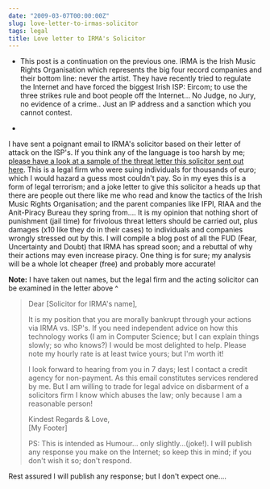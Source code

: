 ```yaml
---
date: "2009-03-07T00:00:00Z"
slug: love-letter-to-irmas-solicitor
tags: legal
title: Love letter to IRMA's Solicitor
---
```


* This post is a continuation on the previous one. IRMA is the Irish
Music Rights Organisation which represents the big four record companies
and their bottom line: never the artist. They have recently tried to
regulate the Internet and have forced the biggest Irish ISP: Eircom; to
use the three strikes rule and boot people off the Internet... No Judge,
no Jury, no evidence of a crime.. Just an IP address and a sanction
which you cannot contest.  
  
*
I have sent a poignant email to IRMA's solicitor based on their letter
of attack on the ISP's. If you think any of the language is too harsh by
me; [please have a look at a sample of the threat letter this solicitor
sent out here](http://blog.blacknight.com/images/irmaletter.pdf). This
is a legal firm who were suing individuals for thousands of euro; which
I would hazard a guess most couldn't pay. So in my eyes this is a form
of legal terrorism; and a joke letter to give this solicitor a heads up
that there are people out there like me who read and know the tactics of
the Irish Music Rights Organisation; and the parent companies like IFPI,
RIAA and the Anit-Piracy Bureau they spring from.... It is my opinion
that nothing short of punishment (jail time) for frivolous threat
letters should be carried out, plus damages (x10 like they do in their
cases) to individuals and companies wrongly stressed out by this. I will
compile a blog post of all the FUD (Fear, Uncertainty and Doubt) that
IRMA has spread soon; and a rebuttal of why their actions may even
increase piracy. One thing is for sure; my analysis will be a whole lot
cheaper (free) and probably more accurate!  
  
**Note:** I have taken out names, but the legal firm and the acting
solicitor can be examined in the letter above \^  
  
> Dear [Solicitor for IRMA's name],  
>   
> It is my position that you are morally bankrupt through your actions
> via IRMA vs. ISP's. If you need independent advice on how this
> technology works (I am in Computer Science; but I can explain things
> slowly; so who knows?) I would be most delighted to help. Please note
> my hourly rate is at least twice yours; but I'm worth it!  
>   
> I look forward to hearing from you in 7 days; lest I contact a credit
> agency for non-payment. As this email constitutes services rendered by
> me. But I am willing to trade for legal advice on disbarment of a
> solicitors firm I know which abuses the law; only because I am a
> reasonable person!  
>   
> Kindest Regards & Love,  
> [My Footer]  
>   
> PS: This is intended as Humour... only slightly...(joke!). I will
> publish any response you make on the Internet; so keep this in mind;
> if you don't wish it so; don't respond.

Rest assured I will publish any response; but I don't expect one....
